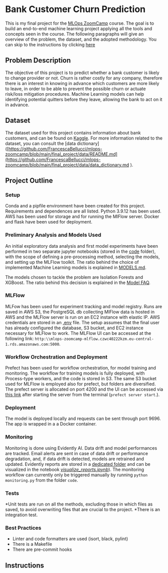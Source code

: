 # Bank Customer Churn Prediction 

This is my final project for the [MLOps ZoomCamp](https://github.com/DataTalksClub/mlops-zoomcamp/tree/main) course. The goal is to build an end-to-end machine learning project applying all the tools and concepts seen in the course. 
The following paragraphs will give an overview of the problem, the dataset, and the adopted methodology. You can skip to the instructions by clicking [here](#Instructions)

## Problem Description

The objective of this project is to predict whether a bank customer is likely to change provider or not. Churn is rather costly for any company, therefore there is an interest in knowing in advance which customers are more likely to leave, in order to be able to prevent the possible churn or actuate risk/loss mitigation procedures. Machine Learning models can help identifying potential quitters before they leave, allowing the bank to act on it in advance. 

## Dataset

The dataset used for this project contains information about bank customers, and can be found on [Kaggle](https://www.kaggle.com/datasets/radheshyamkollipara/bank-customer-churn). For more information related to the dataset, you can consult the [data dictionary]([https://github.com/FrancescaBellucci/mlops-zoomcamp/blob/main/final_project/data/README.md](https://github.com/FrancescaBellucci/mlops-zoomcamp/blob/main/final_project/data/data_dictionary.md ).

## Project Outline

### Setup
Conda and a pipfile environment have been created for this project. Requirements and dependences are all listed. Python 3.9.12 has been used. 
AWS has been used for storage and for running the MlFlow server. 
Docker and flask have been used for deployment. 

### Preliminary Analysis and Models Used 

An initial exploratory data analysis and first model experiments have been performed in two separate jupyter notebooks (stored in the [code](https://github.com/FrancescaBellucci/mlops-zoomcamp/blob/main/final_project/code/) folder), with the scope of defining a pre-processing method, selecting the models, and setting up the MLFlow toolkit. The ratio behind the choice of implemented Machine Learning models is explained in [MODELS.md](https://github.com/FrancescaBellucci/mlops-zoomcamp/blob/main/final_project/models/MODELS.md).

The models chosen to tackle the problem are Isolation Forests and XGBoost. The ratio behind this decision is explained in the [Model FAQ](https://github.com/FrancescaBellucci/mlops-zoomcamp/blob/main/final_project/models/MODELS.md).

### MLFlow

MLFow has been used for experiment tracking and model registry. Runs are saved in AWS S3, the PostgreSQL db collecting MlFlow data is hosted in AWS and the MLFlow server is run on an EC2 instance with elastic IP. 
AWS credentials are stored in an [.env]() file. The setup assumes that the final user has already configured the database, S3 bucket, and EC2 instance necessary for MLFlow to work. 
The MLFlow UI can be accessed at the following link:
````http:\\mlops-zoomcamp-mlflow.czwc40222kzm.eu-central-1.rds.amazonaws.com:5000````.


### Workflow Orchestration and Deployment
Prefect has been used for workflow orchestration, for model training and monitoring. 
The workflow for training models is fully deployed, with Process-type workers, and the code is stored in S3. The same S3 bucket used for MLFlow is employed also for prefect, but folders are diversified.
The prefect server is allocated on port 4200 and the UI can be accessed via [this link](http://127.0.0.1:4200) after starting the server from the terminal (````prefect server start````.).

### Deployment
The model is deployed locally and requests can be sent through port 9696. The app is wrapped in a a Docker container.

### Monitoring
Monitoring is done using Evidently AI. Data drift and model performances are tracked. Email alerts are sent in case of data drift or performance degradation, and, if data drift is detected, models are retrained and updated.
Evidently reports are stored in a [dedicated folder]() and can be visualized in the notebook [_visualize_reports.jpynb_](https://github.com/FrancescaBellucci/mlops-zoomcamp/blob/main/final_project/code/visualize_reports.ipynb)).
The monitoring workflow can currently only be triggered manually by running ````python monitoring.py```` from the folder ````code````.

### Tests
*Unit tests are run on all the methods, excluding those in which files as saved, to avoid overwriting files that are crucial to the project. 
*There is an integration test. 

### Best Practices
* Linter and code formatters are used (isort, black, pylint)
* There is a Makefile
* There are pre-commit hooks

## Instructions





